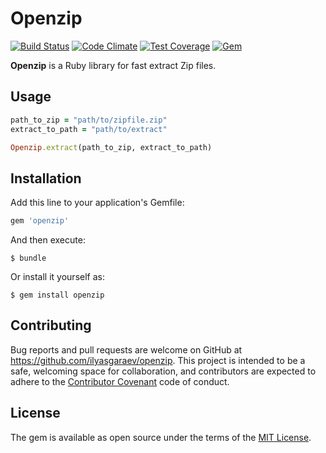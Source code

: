 # Openzip

[![Build Status](https://img.shields.io/travis/ilyasgaraev/openzip.svg?branch=master&style=flat-square)](https://travis-ci.org/ilyasgaraev/openzip)
[![Code Climate](https://img.shields.io/codeclimate/github/ilyasgaraev/openzip.svg?style=flat-square)](https://codeclimate.com/github/ilyasgaraev/openzip)
[![Test Coverage](https://img.shields.io/codeclimate/coverage/github/ilyasgaraev/openzip.svg?style=flat-square)](https://codeclimate.com/github/ilyasgaraev/openzip/coverage)
[![Gem](https://img.shields.io/gem/v/openzip.svg?style=flat-square)](https://github.com/ilyasgaraev/openzip)


**Openzip** is a Ruby library for fast extract Zip files.

## Usage

```ruby
path_to_zip = "path/to/zipfile.zip"
extract_to_path = "path/to/extract"

Openzip.extract(path_to_zip, extract_to_path)
```

## Installation

Add this line to your application's Gemfile:

```ruby
gem 'openzip'
```

And then execute:

    $ bundle

Or install it yourself as:

    $ gem install openzip

## Contributing

Bug reports and pull requests are welcome on GitHub at https://github.com/ilyasgaraev/openzip. This project is intended to be a safe, welcoming space for collaboration, and contributors are expected to adhere to the [Contributor Covenant](http://contributor-covenant.org) code of conduct.


## License

The gem is available as open source under the terms of the [MIT License](http://opensource.org/licenses/MIT).
